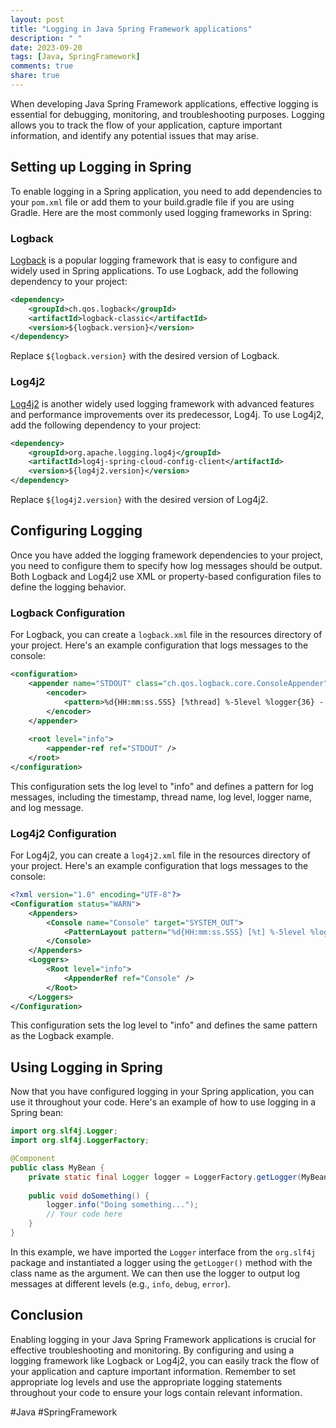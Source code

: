 ```yaml
---
layout: post
title: "Logging in Java Spring Framework applications"
description: " "
date: 2023-09-20
tags: [Java, SpringFramework]
comments: true
share: true
---
```


When developing Java Spring Framework applications, effective logging is essential for debugging, monitoring, and troubleshooting purposes. Logging allows you to track the flow of your application, capture important information, and identify any potential issues that may arise.

## Setting up Logging in Spring

To enable logging in a Spring application, you need to add dependencies to your `pom.xml` file or add them to your build.gradle file if you are using Gradle. Here are the most commonly used logging frameworks in Spring:

### Logback

[Logback](http://logback.qos.ch/) is a popular logging framework that is easy to configure and widely used in Spring applications. To use Logback, add the following dependency to your project:

```xml
<dependency>
    <groupId>ch.qos.logback</groupId>
    <artifactId>logback-classic</artifactId>
    <version>${logback.version}</version>
</dependency>
```

Replace `${logback.version}` with the desired version of Logback.

### Log4j2

[Log4j2](https://logging.apache.org/log4j/2.x/) is another widely used logging framework with advanced features and performance improvements over its predecessor, Log4j. To use Log4j2, add the following dependency to your project:

```xml
<dependency>
    <groupId>org.apache.logging.log4j</groupId>
    <artifactId>log4j-spring-cloud-config-client</artifactId>
    <version>${log4j2.version}</version>
</dependency>
```

Replace `${log4j2.version}` with the desired version of Log4j2.

## Configuring Logging

Once you have added the logging framework dependencies to your project, you need to configure them to specify how log messages should be output. Both Logback and Log4j2 use XML or property-based configuration files to define the logging behavior.

### Logback Configuration

For Logback, you can create a `logback.xml` file in the resources directory of your project. Here's an example configuration that logs messages to the console:

```xml
<configuration>
    <appender name="STDOUT" class="ch.qos.logback.core.ConsoleAppender">
        <encoder>
            <pattern>%d{HH:mm:ss.SSS} [%thread] %-5level %logger{36} - %msg%n</pattern>
        </encoder>
    </appender>
    
    <root level="info">
        <appender-ref ref="STDOUT" />
    </root>
</configuration>
```

This configuration sets the log level to "info" and defines a pattern for log messages, including the timestamp, thread name, log level, logger name, and log message.

### Log4j2 Configuration

For Log4j2, you can create a `log4j2.xml` file in the resources directory of your project. Here's an example configuration that logs messages to the console:

```xml
<?xml version="1.0" encoding="UTF-8"?>
<Configuration status="WARN">
    <Appenders>
        <Console name="Console" target="SYSTEM_OUT">
            <PatternLayout pattern="%d{HH:mm:ss.SSS} [%t] %-5level %logger{36} - %msg%n" />
        </Console>
    </Appenders>
    <Loggers>
        <Root level="info">
            <AppenderRef ref="Console" />
        </Root>
    </Loggers>
</Configuration>
```

This configuration sets the log level to "info" and defines the same pattern as the Logback example.

## Using Logging in Spring

Now that you have configured logging in your Spring application, you can use it throughout your code. Here's an example of how to use logging in a Spring bean:

```java
import org.slf4j.Logger;
import org.slf4j.LoggerFactory;

@Component
public class MyBean {
    private static final Logger logger = LoggerFactory.getLogger(MyBean.class);
    
    public void doSomething() {
        logger.info("Doing something...");
        // Your code here
    }
}
```

In this example, we have imported the `Logger` interface from the `org.slf4j` package and instantiated a logger using the `getLogger()` method with the class name as the argument. We can then use the logger to output log messages at different levels (e.g., `info`, `debug`, `error`).

## Conclusion

Enabling logging in your Java Spring Framework applications is crucial for effective troubleshooting and monitoring. By configuring and using a logging framework like Logback or Log4j2, you can easily track the flow of your application and capture important information. Remember to set appropriate log levels and use the appropriate logging statements throughout your code to ensure your logs contain relevant information.

#Java #SpringFramework